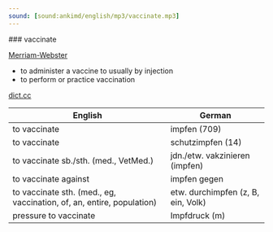 ```yaml
---
sound: [sound:ankimd/english/mp3/vaccinate.mp3]
---
```


\### vaccinate

[Merriam-Webster](https://www.merriam-webster.com/dictionary/vaccinate)

- to administer a vaccine to usually by injection
- to perform or practice vaccination

[dict.cc](https://www.dict.cc/vaccinate)

| English        | German       |
| -------------- | ------------ |
| to vaccinate | impfen (709) |
| to vaccinate | schutzimpfen (14) |
| to vaccinate sb./sth. (med., VetMed.) | jdn./etw. vakzinieren (impfen) |
| to vaccinate against | impfen gegen |
| to vaccinate sth. (med., eg, vaccination, of, an, entire, population) | etw. durchimpfen (z, B, ein, Volk) |
| pressure to vaccinate | Impfdruck (m) |
